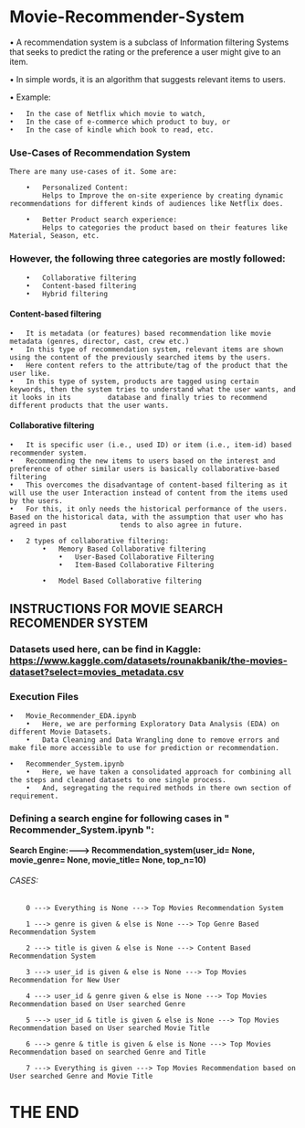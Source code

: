 # Movie-Recommender-System

•	A recommendation system is a subclass of Information filtering Systems that seeks to predict the rating or the preference a user might give to an item. 

•	In simple words, it is an algorithm that suggests relevant items to users. 

•	Example: 

	•	In the case of Netflix which movie to watch, 	
	•	In the case of e-commerce which product to buy, or 
	•	In the case of kindle which book to read, etc.

### Use-Cases of Recommendation System

	There are many use-cases of it. Some are:

		•	Personalized Content: 
		    Helps to Improve the on-site experience by creating dynamic recommendations for different kinds of audiences like Netflix does.

		•	Better Product search experience: 
		    Helps to categories the product based on their features like Material, Season, etc.

### However, the following three categories are mostly followed:
		•	Collaborative filtering
		•	Content-based filtering
		•	Hybrid filtering

#### Content-based filtering

	•	It is metadata (or features) based recommendation like movie metadata (genres, director, cast, crew etc.)
	•	In this type of recommendation system, relevant items are shown using the content of the previously searched items by the users. 
	•	Here content refers to the attribute/tag of the product that the user like. 
	•	In this type of system, products are tagged using certain keywords, then the system tries to understand what the user wants, and it looks in its 		 database and finally tries to recommend different products that the user wants.


#### Collaborative filtering

	•	It is specific user (i.e., used ID) or item (i.e., item-id) based recommender system.
	•	Recommending the new items to users based on the interest and preference of other similar users is basically collaborative-based filtering
	•	This overcomes the disadvantage of content-based filtering as it will use the user Interaction instead of content from the items used by the users. 
	•	For this, it only needs the historical performance of the users. Based on the historical data, with the assumption that user who has agreed in past 		    tends to also agree in future.

	•	2 types of collaborative filtering:
			•	Memory Based Collaborative filtering
 				•	User-Based Collaborative Filtering
 				•	Item-Based Collaborative Filtering

			•	Model Based Collaborative filtering
			
			
## INSTRUCTIONS FOR MOVIE SEARCH RECOMENDER SYSTEM

### Datasets used here, can be find in Kaggle: https://www.kaggle.com/datasets/rounakbanik/the-movies-dataset?select=movies_metadata.csv 

### Execution Files
	•	Movie_Recommender_EDA.ipynb
		•	Here, we are performing Exploratory Data Analysis (EDA) on different Movie Datasets.
		•	Data Cleaning and Data Wrangling done to remove errors and make file more accessible to use for prediction or recommendation.
		
	•	Recommender_System.ipynb
		•	Here, we have taken a consolidated approach for combining all the steps and cleaned datasets to one single process.
		•	And, segregating the required methods in there own section of requirement.
		
### Defining a search engine for following cases in " Recommender_System.ipynb ": 
**Search Engine:--->	 	Recommendation_system(user_id= None, movie_genre= None, movie_title= None, top_n=10)**


######			CASES: 
		0 ---> Everything is None ---> Top Movies Recommendation System

		1 ---> genre is given & else is None ---> Top Genre Based Recommendation System

		2 ---> title is given & else is None ---> Content Based Recommendation System

		3 ---> user_id is given & else is None ---> Top Movies Recommendation for New User

		4 ---> user_id & genre given & else is None ---> Top Movies Recommendation based on User searched Genre

		5 ---> user_id & title is given & else is None ---> Top Movies Recommendation based on User searched Movie Title

		6 ---> genre & title is given & else is None ---> Top Movies Recommendation based on searched Genre and Title

		7 ---> Everything is given ---> Top Movies Recommendation based on User searched Genre and Movie Title
		
#					THE END		

